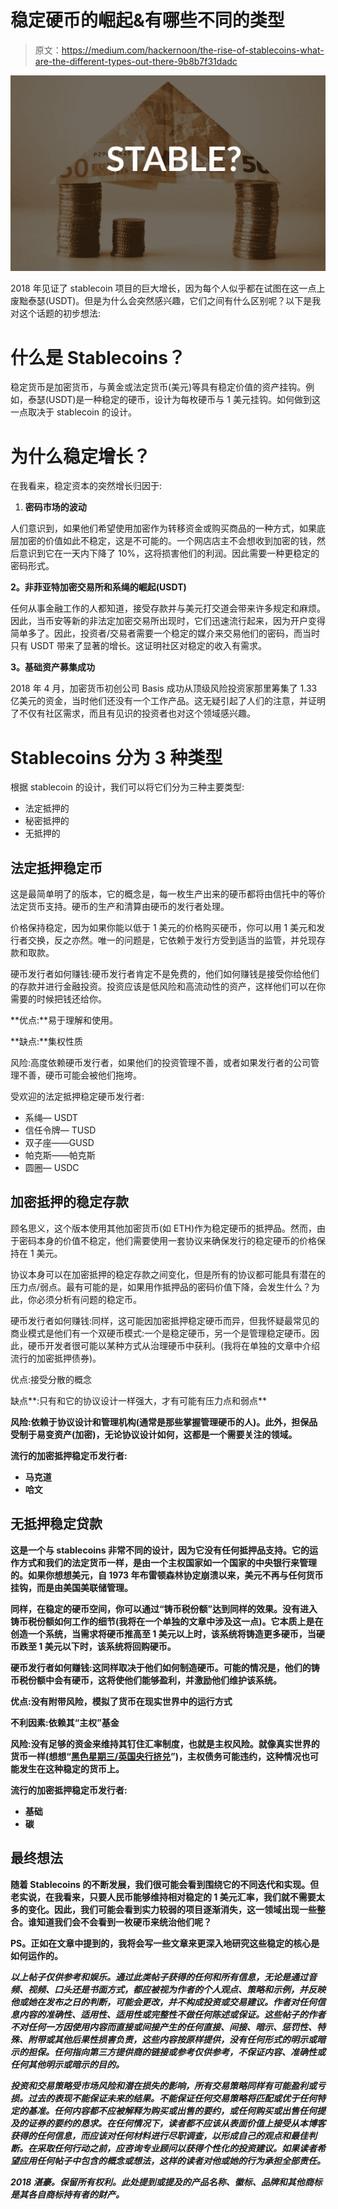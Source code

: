 # 稳定硬币的崛起&有哪些不同的类型

> 原文：<https://medium.com/hackernoon/the-rise-of-stablecoins-what-are-the-different-types-out-there-9b8b7f31dadc>

![](img/7514ee4bd96a20544f0c6d17b1d6ec8d.png)

2018 年见证了 stablecoin 项目的巨大增长，因为每个人似乎都在试图在这一点上废黜泰瑟(USDT)。但是为什么会突然感兴趣，它们之间有什么区别呢？以下是我对这个话题的初步想法:

# 什么是 Stablecoins？

稳定货币是加密货币，与黄金或法定货币(美元)等具有稳定价值的资产挂钩。例如，泰瑟(USDT)是一种稳定的硬币，设计为每枚硬币与 1 美元挂钩。如何做到这一点取决于 stablecoin 的设计。

# **为什么稳定增长？**

在我看来，稳定资本的突然增长归因于:

1.  **密码市场的波动**

人们意识到，如果他们希望使用加密作为转移资金或购买商品的一种方式，如果底层加密的价值如此不稳定，这是不可能的。一个网店店主不会想收到加密的钱，然后意识到它在一天内下降了 10%，这将损害他们的利润。因此需要一种更稳定的密码形式。

**2。非菲亚特加密交易所和系绳的崛起(USDT)**

任何从事金融工作的人都知道，接受存款并与美元打交道会带来许多规定和麻烦。因此，当币安等新的非法定加密交易所出现时，它们迅速流行起来，因为开户变得简单多了。因此，投资者/交易者需要一个稳定的媒介来交易他们的密码，而当时只有 USDT 带来了显著的增长。这证明社区对稳定的收入有需求。

**3。基础资产募集成功**

2018 年 4 月，加密货币初创公司 Basis 成功从顶级风险投资家那里筹集了 1.33 亿美元的资金，当时他们还没有一个工作产品。这无疑引起了人们的注意，并证明了不仅有社区需求，而且有见识的投资者也对这个领域感兴趣。

# **Stablecoins 分为 3 种类型**

根据 stablecoin 的设计，我们可以将它们分为三种主要类型:

*   法定抵押的
*   秘密抵押的
*   无抵押的

## **法定抵押稳定币**

这是最简单明了的版本，它的概念是，每一枚生产出来的硬币都将由信托中的等价法定货币支持。硬币的生产和清算由硬币的发行者处理。

价格保持稳定，因为如果你能以低于 1 美元的价格购买硬币，你可以用 1 美元和发行者交换，反之亦然。唯一的问题是，它依赖于发行方受到适当的监管，并兑现存款和取款。

硬币发行者如何赚钱:硬币发行者肯定不是免费的，他们如何赚钱是接受你给他们的存款并进行金融投资。投资应该是低风险和高流动性的资产，这样他们可以在你需要的时候把钱还给你。

**优点:**易于理解和使用。

**缺点:**集权性质

风险:高度依赖硬币发行者，如果他们的投资管理不善，或者如果发行者的公司管理不善，硬币可能会被他们拖垮。

受欢迎的法定抵押稳定硬币发行者:

*   系绳— USDT
*   信任令牌— TUSD
*   双子座——GUSD
*   帕克斯——帕克斯
*   圆圈— USDC

## **加密抵押的稳定存款**

顾名思义，这个版本使用其他加密货币(如 ETH)作为稳定硬币的抵押品。然而，由于密码本身的价值不稳定，他们需要使用一套协议来确保发行的稳定硬币的价格保持在 1 美元。

协议本身可以在加密抵押的稳定存款之间变化，但是所有的协议都可能具有潜在的压力点/弱点。最有可能的是，如果用作抵押品的密码价值下降，会发生什么？为此，你必须分析有问题的稳定币。

硬币发行者如何赚钱:同样，这可能因加密抵押稳定硬币而异，但我怀疑最常见的商业模式是他们有一个双硬币模式:一个是稳定硬币，另一个是管理稳定硬币。因此，硬币开发者很可能以某种方式从治理硬币中获利。(我将在单独的文章中介绍流行的加密抵押债券)。

优点:接受分散的概念

缺点**:只有和它的协议设计一样强大，才有可能有压力点和弱点**

****风险**:依赖于协议设计和管理机构(通常是那些掌握管理硬币的人)。此外，担保品受制于易变资产(加密)，无论协议设计如何，这都是一个需要关注的领域。**

****流行的加密抵押稳定币发行者:****

*   **马克道**
*   **哈文**

## ****无抵押稳定贷款****

**这是一个与 stablecoins 非常不同的设计，因为它没有任何抵押品支持。它的运作方式和我们的法定货币一样，是由一个主权国家如一个国家的中央银行来管理的。如果你想想美元，自 1973 年布雷顿森林协定崩溃以来，美元不再与任何货币挂钩，而是由美国美联储管理。**

**同样，在稳定的硬币空间，你可以通过“铸币税份额”达到同样的效果。没有进入铸币税份额如何工作的细节(我将在一个单独的文章中涉及这一点)。它本质上是在创造一个系统，当需求将硬币推高至 1 美元以上时，该系统将铸造更多硬币，当硬币跌至 1 美元以下时，该系统将回购硬币。**

**硬币发行者如何赚钱:这同样取决于他们如何制造硬币。可能的情况是，他们的铸币税份额中会有硬币，这将使他们能够盈利，并激励他们维护该系统。**

****优点**:没有附带风险，模拟了货币在现实世界中的运行方式**

**不利因素:依赖其“主权”基金**

**风险:没有足够的资金来维持其钉住汇率制度，也就是主权风险。就像真实世界的货币一样(想想“[黑色星期三/英国央行挤兑](https://en.wikipedia.org/wiki/Black_Wednesday)”)，主权债务可能违约，这种情况也可能发生在这种稳定的货币上。**

****流行的加密抵押稳定币发行者:****

*   **基础**
*   **碳**

## ****最终想法****

**随着 Stablecoins 的不断发展，我们很可能会看到围绕它的不同迭代和实现。但老实说，在我看来，只要人民币能够维持相对稳定的 1 美元汇率，我们就不需要太多的变化。因此，我们可能会看到实力较弱的项目逐渐消失，这一领域出现一些整合。谁知道我们会不会看到一枚硬币来统治他们呢？**

**PS。正如在文章中提到的，我将会写一些文章来更深入地研究这些稳定的核心是如何运作的。**

***以上帖子仅供参考和娱乐。通过此类帖子获得的任何和所有信息，无论是通过音频、视频、口头还是书面方式，都应被视为作者的个人观点、策略和示例，并反映他或她在发布之日的判断，可能会更改，并不构成投资或交易建议。作者对任何信息内容的准确性、适用性、适用性或完整性不做任何陈述或保证。这些帖子的作者不对任何一方因使用内容而直接或间接产生的任何直接、间接、暗示、惩罚性、特殊、附带或其他后果性损害负责，这些内容按原样提供，没有任何形式的明示或暗示的担保。任何指向第三方提供商的链接或参考仅供参考，不保证内容、准确性或任何其他明示或暗示的目的。***

***投资和交易策略受市场风险和潜在损失的影响，所有交易策略同样有可能盈利或亏损。过去的表现不能保证未来的结果。不能保证任何交易策略将匹配或优于任何特定的基准。任何内容都不应被解释为购买或出售的要约，或任何购买或出售任何提及的证券的要约的恳求。在任何情况下，读者都不应该从表面价值上接受从本博客获得的任何信息，而应该对任何材料进行尽职调查，以形成自己的观点和最佳判断。在采取任何行动之前，应咨询专业顾问以获得个性化的投资建议。如果读者希望应用任何帖子中包含的概念或想法，这样的读者对他或她的行为承担全部责任。***

***2018 湛豪。保留所有权利。此处提到或提及的产品名称、徽标、品牌和其他商标是其各自商标持有者的财产。***